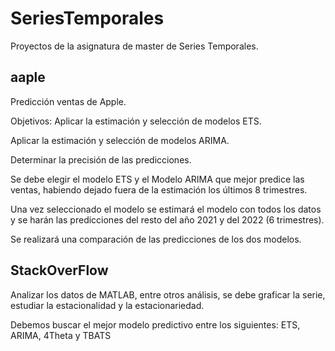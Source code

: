 # SeriesTemporales

Proyectos de la asignatura de master de Series Temporales.


## aaple

Predicción ventas de Apple. 

Objetivos:
Aplicar la estimación y selección de modelos ETS.

Aplicar la estimación y selección de modelos ARIMA.

Determinar la precisión de las predicciones.

Se debe elegir el modelo ETS y el Modelo ARIMA que mejor predice las ventas, habiendo dejado fuera de la estimación los últimos 8 trimestres.

Una vez seleccionado el modelo se estimará el modelo con todos los datos y se harán las predicciones del resto del año 2021 y del 2022 (6 trimestres).

Se realizará una comparación de las predicciones de los dos modelos.


## StackOverFlow

Analizar los datos de MATLAB, entre otros análisis, se debe graficar la serie, estudiar la estacionalidad y la estacionariedad.

Debemos buscar el mejor modelo predictivo entre los siguientes:
  ETS, ARIMA, 4Theta y TBATS
